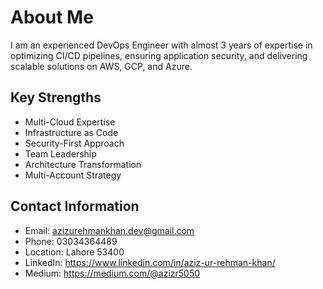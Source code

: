 # About Me

I am an experienced DevOps Engineer with almost 3 years of expertise in optimizing CI/CD pipelines, ensuring application security, and delivering scalable solutions on AWS, GCP, and Azure.

## Key Strengths
- Multi-Cloud Expertise
- Infrastructure as Code
- Security-First Approach
- Team Leadership
- Architecture Transformation
- Multi-Account Strategy

## Contact Information
- Email: azizurehmankhan.dev@gmail.com
- Phone: 03034364489
- Location: Lahore 53400
- LinkedIn: https://www.linkedin.com/in/aziz-ur-rehman-khan/
- Medium: https://medium.com/@azizr5050